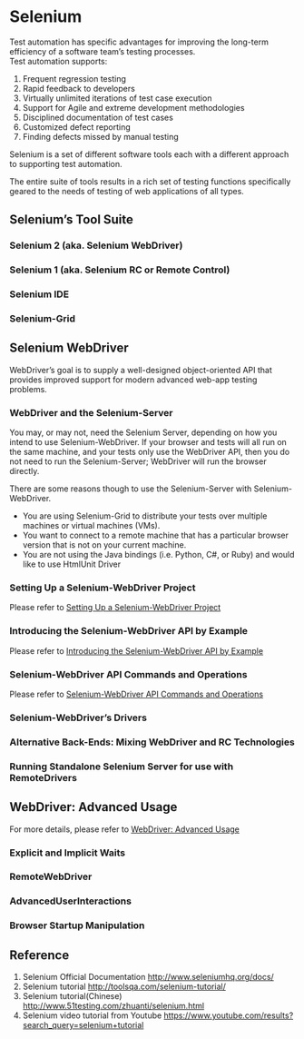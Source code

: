# Selenium
Test automation has specific advantages for improving the long-term efficiency of a software team’s testing processes.  
Test automation supports:
1. Frequent regression testing  
2. Rapid feedback to developers  
3. Virtually unlimited iterations of test case execution  
4. Support for Agile and extreme development methodologies  
5. Disciplined documentation of test cases  
6. Customized defect reporting  
7. Finding defects missed by manual testing

Selenium is a set of different software tools each with a different approach to supporting test automation.  

The entire suite of tools results in a rich set of testing functions specifically geared to the needs of testing of web applications of all types.   
## Selenium’s Tool Suite  
### Selenium 2 (aka. Selenium WebDriver)

### Selenium 1 (aka. Selenium RC or Remote Control)

### Selenium IDE

### Selenium-Grid  

## Selenium WebDriver
WebDriver’s goal is to supply a well-designed object-oriented API that provides improved support for modern advanced web-app testing problems.  

### WebDriver and the Selenium-Server
You may, or may not, need the Selenium Server, depending on how you intend to use Selenium-WebDriver. If your browser and tests will all run on the same machine, and your tests only use the WebDriver API, then you do not need to run the Selenium-Server; WebDriver will run the browser directly.

There are some reasons though to use the Selenium-Server with Selenium-WebDriver.  
- You are using Selenium-Grid to distribute your tests over multiple machines or virtual machines (VMs).
- You want to connect to a remote machine that has a particular browser version that is not on your current machine.
- You are not using the Java bindings (i.e. Python, C#, or Ruby) and would like to use HtmlUnit Driver

### Setting Up a Selenium-WebDriver Project  
Please refer to [Setting Up a Selenium-WebDriver Project](http://www.seleniumhq.org/docs/03_webdriver.jsp)

### Introducing the Selenium-WebDriver API by Example
Please refer to [Introducing the Selenium-WebDriver API by Example](http://www.seleniumhq.org/docs/03_webdriver.jsp)

### Selenium-WebDriver API Commands and Operations
Please refer to [Selenium-WebDriver API Commands and Operations](http://www.seleniumhq.org/docs/03_webdriver.jsp)

### Selenium-WebDriver’s Drivers

### Alternative Back-Ends: Mixing WebDriver and RC Technologies

### Running Standalone Selenium Server for use with RemoteDrivers


## WebDriver: Advanced Usage
For more details, please refer to [WebDriver: Advanced Usage](http://www.seleniumhq.org/docs/04_webdriver_advanced.jsp)
### Explicit and Implicit Waits

### RemoteWebDriver

### AdvancedUserInteractions

### Browser Startup Manipulation

## Reference
1. Selenium Official Documentation http://www.seleniumhq.org/docs/
2. Selenium tutorial http://toolsqa.com/selenium-tutorial/
3. Selenium tutorial(Chinese) http://www.51testing.com/zhuanti/selenium.html
4. Selenium video tutorial from Youtube https://www.youtube.com/results?search_query=selenium+tutorial
